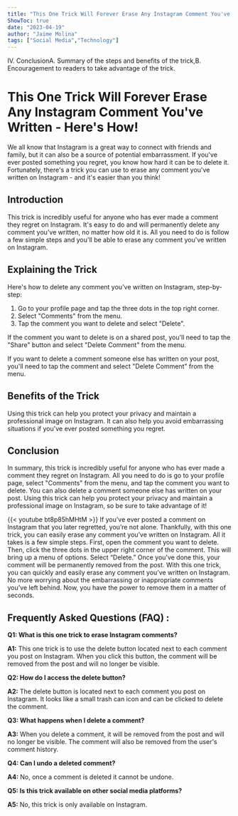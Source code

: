 ```yaml
---
title: "This One Trick Will Forever Erase Any Instagram Comment You've Written - Here's How!"
ShowToc: true 
date: "2023-04-19"
author: "Jaime Molina" 
tags: ["Social Media","Technology"]
---
```

IV. ConclusionA. Summary of the steps and benefits of the trick,B. Encouragement to readers to take advantage of the trick.

# This One Trick Will Forever Erase Any Instagram Comment You've Written - Here's How!

We all know that Instagram is a great way to connect with friends and family, but it can also be a source of potential embarrassment. If you've ever posted something you regret, you know how hard it can be to delete it. Fortunately, there's a trick you can use to erase any comment you've written on Instagram - and it's easier than you think!

## Introduction

This trick is incredibly useful for anyone who has ever made a comment they regret on Instagram. It's easy to do and will permanently delete any comment you've written, no matter how old it is. All you need to do is follow a few simple steps and you'll be able to erase any comment you've written on Instagram.

## Explaining the Trick

Here's how to delete any comment you've written on Instagram, step-by-step:

1. Go to your profile page and tap the three dots in the top right corner.
2. Select "Comments" from the menu.
3. Tap the comment you want to delete and select "Delete".

If the comment you want to delete is on a shared post, you'll need to tap the "Share" button and select "Delete Comment" from the menu.

If you want to delete a comment someone else has written on your post, you'll need to tap the comment and select "Delete Comment" from the menu.

## Benefits of the Trick

Using this trick can help you protect your privacy and maintain a professional image on Instagram. It can also help you avoid embarrassing situations if you've ever posted something you regret.

## Conclusion

In summary, this trick is incredibly useful for anyone who has ever made a comment they regret on Instagram. All you need to do is go to your profile page, select "Comments" from the menu, and tap the comment you want to delete. You can also delete a comment someone else has written on your post. Using this trick can help you protect your privacy and maintain a professional image on Instagram, so be sure to take advantage of it!

{{< youtube bt8p85hMHtM >}} 
If you’ve ever posted a comment on Instagram that you later regretted, you’re not alone. Thankfully, with this one trick, you can easily erase any comment you’ve written on Instagram. All it takes is a few simple steps. First, open the comment you want to delete. Then, click the three dots in the upper right corner of the comment. This will bring up a menu of options. Select “Delete.” Once you’ve done this, your comment will be permanently removed from the post. With this one trick, you can quickly and easily erase any comment you’ve written on Instagram. No more worrying about the embarrassing or inappropriate comments you’ve left behind. Now, you have the power to remove them in a matter of seconds.

## Frequently Asked Questions (FAQ) :
**Q1: What is this one trick to erase Instagram comments?**

**A1:** This one trick is to use the delete button located next to each comment you post on Instagram. When you click this button, the comment will be removed from the post and will no longer be visible.

**Q2: How do I access the delete button?**

**A2:** The delete button is located next to each comment you post on Instagram. It looks like a small trash can icon and can be clicked to delete the comment.

**Q3: What happens when I delete a comment?**

**A3:** When you delete a comment, it will be removed from the post and will no longer be visible. The comment will also be removed from the user's comment history.

**Q4: Can I undo a deleted comment?**

**A4:** No, once a comment is deleted it cannot be undone.

**Q5: Is this trick available on other social media platforms?**

**A5:** No, this trick is only available on Instagram.


